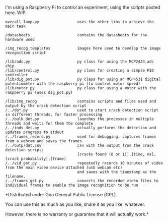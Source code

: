 I'm using a Raspberry Pi to control an experiment, using the scripts posted here. WIP.

```
overall_loop.py                 uses the other libs to achieve the main task

/datasheets                     contains the datasheets for the hardware used

/img_recog_templates            images here used to develop the image recognition script

/lib/adc.py                     py class for using the MCP2434 adc chip
/lib/control.py                 py class for creating a simple PID controller
/lib/dig_pot.py                 py class for using an MCP4531 digital potentiometer with the raspberry pi (to control motor speed)
/lib/motor.py                   py class for using a motor with the raspberry pi (uses dig_pot.py)

/lib/img_recog                  contains scripts and files used and output by the crack detection script
/../do*.py                      used to start crack detection script in different threads, for faster processing
/../bulk_det.py                 launches the processes in multiple threads and waits for them the complete
/../indv_det.py                 actually performs the detection and updates progress to stdout
/../frames_record.py            used for debugging. captures frames from a webcam and saves the frames
/../outp/dat.csv                csv with the output from the crack detection script:
                                [cracks found (0 or 1)],[time, ms],[crack probability],[frame]
/../vid_get.py                  repeatedly records 10 minutes of video from the main video device attached (usb webcam etc) 
                                and saves with the timestamp as the filename.
/../frames_get.py               converts the recorded video files to individual frames to enable the image recognition to be run
```
*Distributed under Gnu General Public License (GPL). 

You can use this as much as you like, share it as you like, whatever. 

However, there is no warranty or guarantee that it will actually work.*
